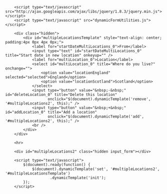 
        <script type="text/javascript" src="http://ajax.googleapis.com/ajax/libs/jquery/1.8.3/jquery.min.js"></script>
        <script type="text/javascript" src="dynamicFormUtilities.js"></script>
        
        <div class="hidden">
            <div id="multipleLocationsTemplate" style="text-align: center; padding:4px 0px 4px 0px;">
                <label for="startDateMultiLocations_0">From</label>
                <input type="text" id="startDateMultiLocations_0" title="Start date in new location" onkeyup="" />
                <label for="multiLocation_0">Location</label>
                <select id="multiLocation_0" title="Where do you live?" onchange="">
                    <option value="locationEngland" selected="selected">England</option>
                    <option value="locationScotland">Scotland</option>
                </select>
                <input type="button" value="&nbsp;-&nbsp;" id="deleteLocation_0" title="Delete this location"
                       onclick="$(document).dynamicTemplate('remove', '#multipleLocations2', this);" />
                <input type="button" value="&nbsp;+&nbsp;" id="addLocation_0" title="Add a location"
                       onclick="$(document).dynamicTemplate('add', '#multipleLocations2', this);" />
                <br />
            </div>
        </div>

        <hr>

        <div id="multipleLocations2" class="hidden input_form"></div>

        <script type="text/javascript">
            $(document).ready(function() {
                $(document).dynamicTemplate('set', '#multipleLocations2', '#multipleLocationsTemplate')
                        .dynamicTemplate('init');
            });
        </script>
